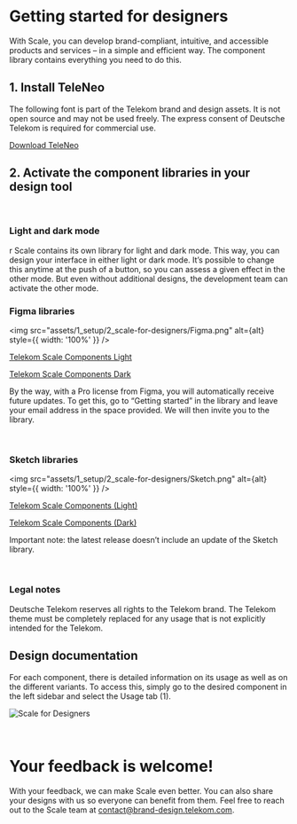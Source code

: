 # Getting started for designers



With Scale, you can develop brand-compliant, intuitive, and accessible products and services – in a simple and efficient way. The component library contains everything you need to do this.

## 1. Install TeleNeo

The following font is part of the Telekom brand and design assets. It is not open source and may not be used freely. The express consent of Deutsche Telekom is required for commercial use.

[Download TeleNeo](https://www.brand-design.telekom.com/asset/font-0-teleneo/)

## 2. Activate the component libraries in your design tool

<br/>

### Light and dark mode
r
Scale contains its own library for light and dark mode. This way, you can design your interface in either light or dark mode. It’s possible to change this anytime at the push of a button, so you can assess a given effect in the other mode. But even without additional designs, the development team can activate the other mode.

### Figma libraries
<img src="assets/1_setup/2_scale-for-designers/Figma.png" alt={alt} style={{ width: '100%' }} />

<p><a href="https://www.figma.com/file/3xCcfn6sawB7EcfUjpr7OE/%E2%98%80%EF%B8%8F-Telekom-Scale-Beta-Light-1.0.0?type=design&node-id=11505%3A145418&mode=design&t=nAdhrYOpRNgurAwy-1" rel="nofollow" class="matomo_download">Telekom Scale Components Light </a></p>

<p><a href="https://www.figma.com/file/tdmMhhu1FbA0GTapn3cGb1/%F0%9F%8C%92Telekom-Scale-Beta-Dark-1.0.0?type=design&node-id=13102%3A157996&mode=design&t=ne7mjHvtsCeTlqjL-1" rel="nofollow" class="matomo_download">Telekom Scale Components Dark </a></p>

By the way, with a Pro license from Figma, you will automatically receive future updates. To get this, go to “Getting started” in the library and leave your email address in the space provided. We will then invite you to the library.

<br/>

### Sketch libraries
<img src="assets/1_setup/2_scale-for-designers/Sketch.png" alt={alt} style={{ width: '100%' }} />

<p><a href="sketch://add-library?url=https%3A%2F%2Fwww.brand-design.telekom.com%2Fsketch-light.rss" rel="nofollow" class="matomo_download">Telekom Scale Components (Light)</a></p>

<p><a href="sketch://add-library?url=https%3A%2F%2Fwww.brand-design.telekom.com%2Fsketch-dark.rss" rel="nofollow" class="matomo_download">Telekom Scale Components (Dark)</a></p>

Important note: the latest release doesn’t include an update of the Sketch library.

<br/>

### Legal notes

Deutsche Telekom reserves all rights to the Telekom brand. The Telekom theme must be completely replaced for any usage that is not explicitly intended for the Telekom. 

## Design documentation

For each component, there is detailed information on its usage as well as on the different variants. To access this, simply go to the desired component in the left sidebar and select the Usage tab (1).

![Scale for Designers](assets/1_setup/2_scale-for-designers/storybook-Usage-tab.png)

<br/>


# Your feedback is welcome!

With your feedback, we can make Scale even better. You can also share your designs with us so everyone can benefit from them.
Feel free to reach out to the Scale team at [contact@brand-design.telekom.com](mailto:contact@brand-design.telekom.com).